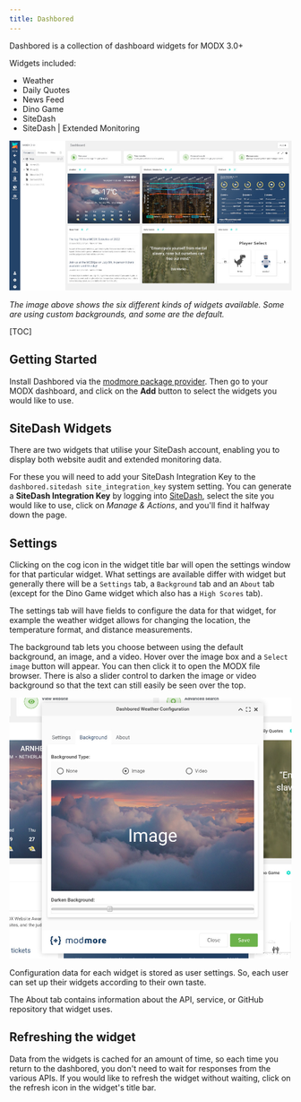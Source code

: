 ```yaml
---
title: Dashbored
---
```



Dashbored is a collection of dashboard widgets for MODX 3.0+

Widgets included:

* Weather
* Daily Quotes
* News Feed
* Dino Game
* SiteDash
* SiteDash | Extended Monitoring

![An overview of the MODX dashbored utilising Dashbored widgets.](images/dashbored-view.jpg)

_The image above shows the six different kinds of widgets available. Some are using custom backgrounds, and some are the default._

[TOC]

## Getting Started

Install Dashbored via the [modmore package provider](https://modmore.com/about/package-provider/). Then go to your MODX dashboard, and click on the **Add** button to select the widgets you would like to use.

## SiteDash Widgets

There are two widgets that utilise your SiteDash account, enabling you to display both website audit and extended monitoring data. 

For these you will need to add your SiteDash Integration Key to the `dashbored.sitedash site_integration_key` system setting. You can generate a **SiteDash Integration Key** by logging into [SiteDash](https://sitedash.app/), select the site you would like to use, click on _Manage & Actions_, and you'll find it halfway down the page.

## Settings

Clicking on the cog icon in the widget title bar will open the settings window for that particular widget. What settings are available differ with widget but generally there will be a `Settings` tab, a `Background` tab and an `About` tab (except for the Dino Game widget which also has a `High Scores` tab).

The settings tab will have fields to configure the data for that widget, for example the weather widget allows for changing the location, the temperature format, and distance measurements.

The background tab lets you choose between using the default background, an image, and a video. Hover over the image box and a `Select image` button will appear. You can then click it to open the MODX file browser. There is also a slider control to darken the image or video background so that the text can still easily be seen over the top.

![Change your widget background to an image or video of your choice.](images/background-settings.jpg)

Configuration data for each widget is stored as user settings. So, each user can set up their widgets according to their own taste.

The About tab contains information about the API, service, or GitHub repository that widget uses.

## Refreshing the widget

Data from the widgets is cached for an amount of time, so each time you return to the dashbored, you don't need to wait for responses from the various APIs. If you would like to refresh the widget without waiting, click on the refresh icon in the widget's title bar.


